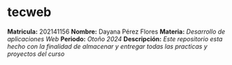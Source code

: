 # tecweb
**Matricula:** 202141156
**Nombre:** Dayana Pérez Flores
**Materia:** _Desarrollo de aplicaciones Web_
**Periodo:** _Otoño 2024_
**Descripción:** _Este repositorio esta hecho con la finalidad de almacenar y entregar todas las practicas y proyectos del curso_